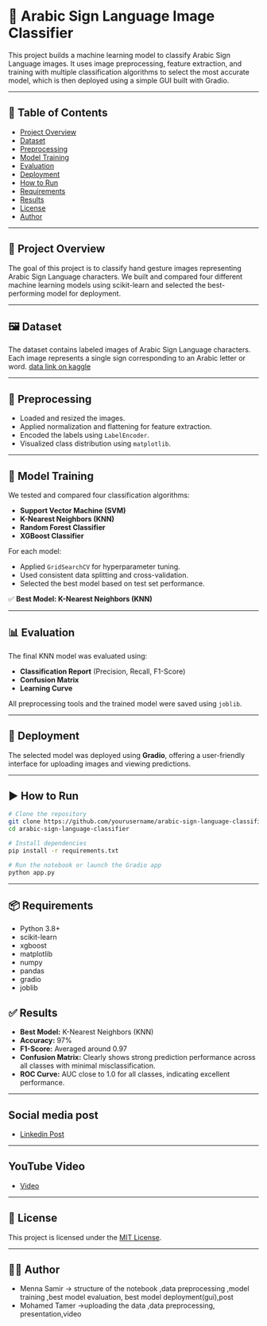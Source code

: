 # 🤟 Arabic Sign Language Image Classifier

This project builds a machine learning model to classify Arabic Sign Language images. It uses image preprocessing, feature extraction, and training with multiple classification algorithms to select the most accurate model, which is then deployed using a simple GUI built with Gradio.

---

## 📌 Table of Contents

* [Project Overview](#project-overview)
* [Dataset](#dataset)
* [Preprocessing](#preprocessing)
* [Model Training](#model-training)
* [Evaluation](#evaluation)
* [Deployment](#deployment)
* [How to Run](#how-to-run)
* [Requirements](#requirements)
* [Results](#results)
* [License](#license)
* [Author](#author)

---

## 📁 Project Overview

The goal of this project is to classify hand gesture images representing Arabic Sign Language characters. We built and compared four different machine learning models using scikit-learn and selected the best-performing model for deployment.

---

## 🖼️ Dataset

The dataset contains labeled images of Arabic Sign Language characters. Each image represents a single sign corresponding to an Arabic letter or word.
[data link on kaggle](https://www.kaggle.com/datasets/gannayasser/arabic-alphabets-sign-language-dataset-arasl)

---

## 🔧 Preprocessing

* Loaded and resized the images.
* Applied normalization and flattening for feature extraction.
* Encoded the labels using `LabelEncoder`.
* Visualized class distribution using `matplotlib`.

---

## 🤖 Model Training

We tested and compared four classification algorithms:

* **Support Vector Machine (SVM)**
* **K-Nearest Neighbors (KNN)**
* **Random Forest Classifier**
* **XGBoost Classifier**

For each model:

* Applied `GridSearchCV` for hyperparameter tuning.
* Used consistent data splitting and cross-validation.
* Selected the best model based on test set performance.

✅ **Best Model: K-Nearest Neighbors (KNN)**

---

## 📊 Evaluation

The final KNN model was evaluated using:

* **Classification Report** (Precision, Recall, F1-Score)
* **Confusion Matrix**
* **Learning Curve**

All preprocessing tools and the trained model were saved using `joblib`.

---

## 🚀 Deployment

The selected model was deployed using **Gradio**, offering a user-friendly interface for uploading images and viewing predictions.

---

## ▶️ How to Run

```bash
# Clone the repository
git clone https://github.com/yourusername/arabic-sign-language-classifier.git
cd arabic-sign-language-classifier

# Install dependencies
pip install -r requirements.txt

# Run the notebook or launch the Gradio app
python app.py
```

---

## 📦 Requirements

* Python 3.8+
* scikit-learn
* xgboost
* matplotlib
* numpy
* pandas
* gradio
* joblib


## ✅ Results

* **Best Model:** K-Nearest Neighbors (KNN)
* **Accuracy:** 97%
* **F1-Score:** Averaged around 0.97
* **Confusion Matrix:** Clearly shows strong prediction performance across all classes with minimal misclassification.
* **ROC Curve:** AUC close to 1.0 for all classes, indicating excellent performance.
---
## Social media post
* [Linkedin Post](https://www.linkedin.com/feed/update/urn:li:activity:7353690326449950722/)
---
## YouTube Video 
* [Video](https://youtu.be/1zNSCmUJYdg?si=Lcji73Fzi8-fPKZ6)
---
## 📜 License

This project is licensed under the [MIT License](LICENSE).

---

## 👩‍💻 Author

* Menna Samir -> structure of the notebook ,data preprocessing ,model training ,best model evaluation, best model deployment(gui),post
* Mohamed Tamer ->uploading the data ,data preprocessing, presentation,video
